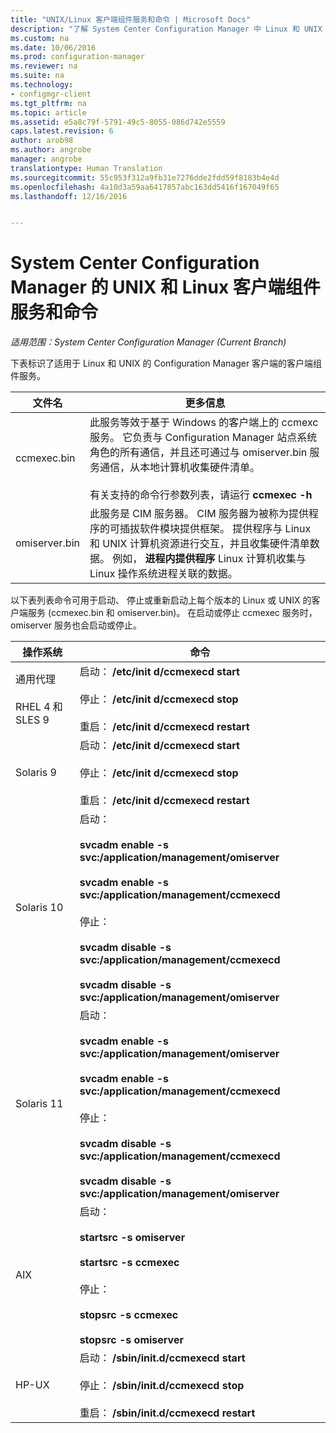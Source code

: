 ```yaml
---
title: "UNIX/Linux 客户端组件服务和命令 | Microsoft Docs"
description: "了解 System Center Configuration Manager 中 Linux 和 UNIX 客户端的组件服务和命令。"
ms.custom: na
ms.date: 10/06/2016
ms.prod: configuration-manager
ms.reviewer: na
ms.suite: na
ms.technology:
- configmgr-client
ms.tgt_pltfrm: na
ms.topic: article
ms.assetid: e5a8c79f-5791-49c5-8055-086d742e5559
caps.latest.revision: 6
author: arob98
ms.author: angrobe
manager: angrobe
translationtype: Human Translation
ms.sourcegitcommit: 55c953f312a9fb31e7276dde2fdd59f8183b4e4d
ms.openlocfilehash: 4a10d3a59aa6417857abc163dd5416f167049f65
ms.lasthandoff: 12/16/2016


---
```

# <a name="linux-and-unix-clients-component-services-and-commands-for-system-center-configuration-manager"></a>System Center Configuration Manager 的 UNIX 和 Linux 客户端组件服务和命令

*适用范围：System Center Configuration Manager (Current Branch)*


 下表标识了适用于 Linux 和 UNIX 的 Configuration Manager 客户端的客户端组件服务。  

|文件名|更多信息|  
|---------------|----------------------|  
|ccmexec.bin|此服务等效于基于 Windows 的客户端上的 ccmexc 服务。 它负责与 Configuration Manager 站点系统角色的所有通信，并且还可通过与 omiserver.bin 服务通信，从本地计算机收集硬件清单。<br /><br /> 有关支持的命令行参数列表，请运行 **ccmexec -h**|  
|omiserver.bin|此服务是 CIM 服务器。 CIM 服务器为被称为提供程序的可插拔软件模块提供框架。 提供程序与 Linux 和 UNIX 计算机资源进行交互，并且收集硬件清单数据。 例如， **进程内提供程序** Linux 计算机收集与 Linux 操作系统进程关联的数据。|  

 以下表列表命令可用于启动、 停止或重新启动上每个版本的 Linux 或 UNIX 的客户端服务 (ccmexec.bin 和 omiserver.bin)。 在启动或停止 ccmexec 服务时，omiserver 服务也会启动或停止。  

|操作系统|命令|  
|----------------------|--------------|  
|通用代理<br /><br /> RHEL 4 和 SLES 9|启动： **/etc/init d/ccmexecd start**<br /><br /> 停止： **/etc/init d/ccmexecd stop**<br /><br /> 重启： **/etc/init d/ccmexecd restart**|  
|Solaris 9|启动： **/etc/init d/ccmexecd start**<br /><br /> 停止： **/etc/init d/ccmexecd stop**<br /><br /> 重启： **/etc/init d/ccmexecd restart**|  
|Solaris 10|启动：<br /><br /> **svcadm enable -s svc:/application/management/omiserver**<br /><br /> **svcadm enable -s svc:/application/management/ccmexecd**<br /><br /> 停止：<br /><br /> **svcadm disable -s svc:/application/management/ccmexecd**<br /><br /> **svcadm disable -s svc:/application/management/omiserver**|  
|Solaris 11|启动：<br /><br /> **svcadm enable -s svc:/application/management/omiserver**<br /><br /> **svcadm enable -s svc:/application/management/ccmexecd**<br /><br /> 停止：<br /><br /> **svcadm disable -s svc:/application/management/ccmexecd**<br /><br /> **svcadm disable -s svc:/application/management/omiserver**|  
|AIX|启动：<br /><br /> **startsrc -s omiserver**<br /><br /> **startsrc -s ccmexec**<br /><br /> 停止：<br /><br /> **stopsrc -s ccmexec**<br /><br /> **stopsrc -s omiserver**|  
|HP-UX|启动： **/sbin/init.d/ccmexecd start**<br /><br /> 停止： **/sbin/init.d/ccmexecd stop**<br /><br /> 重启： **/sbin/init.d/ccmexecd restart**|  

